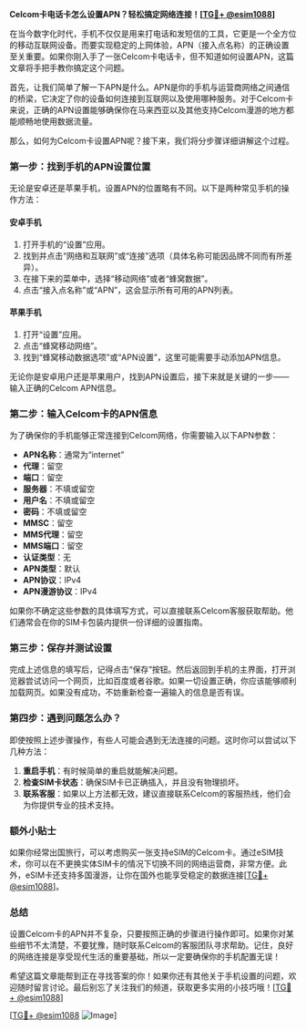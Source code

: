 **Celcom卡电话卡怎么设置APN？轻松搞定网络连接！[[TG💪+ @esim1088](https://t.me/s/esim1088)]**

在当今数字化时代，手机不仅仅是用来打电话和发短信的工具，它更是一个全方位的移动互联网设备。而要实现稳定的上网体验，APN（接入点名称）的正确设置至关重要。如果你刚入手了一张Celcom卡电话卡，但不知道如何设置APN，这篇文章将手把手教你搞定这个问题。

首先，让我们简单了解一下APN是什么。APN是你的手机与运营商网络之间通信的桥梁，它决定了你的设备如何连接到互联网以及使用哪种服务。对于Celcom卡来说，正确的APN设置能够确保你在马来西亚以及其他支持Celcom漫游的地方都能顺畅地使用数据流量。

那么，如何为Celcom卡设置APN呢？接下来，我们将分步骤详细讲解这个过程。

### **第一步：找到手机的APN设置位置**
无论是安卓还是苹果手机，设置APN的位置略有不同。以下是两种常见手机的操作方法：

#### **安卓手机**
1. 打开手机的“设置”应用。
2. 找到并点击“网络和互联网”或“连接”选项（具体名称可能因品牌不同而有所差异）。
3. 在接下来的菜单中，选择“移动网络”或者“蜂窝数据”。
4. 点击“接入点名称”或“APN”，这会显示所有可用的APN列表。

#### **苹果手机**
1. 打开“设置”应用。
2. 点击“蜂窝移动网络”。
3. 找到“蜂窝移动数据选项”或“APN设置”，这里可能需要手动添加APN信息。

无论你是安卓用户还是苹果用户，找到APN设置后，接下来就是关键的一步——输入正确的Celcom APN信息。

### **第二步：输入Celcom卡的APN信息**
为了确保你的手机能够正常连接到Celcom网络，你需要输入以下APN参数：

- **APN名称**：通常为“internet”
- **代理**：留空
- **端口**：留空
- **服务器**：不填或留空
- **用户名**：不填或留空
- **密码**：不填或留空
- **MMSC**：留空
- **MMS代理**：留空
- **MMS端口**：留空
- **认证类型**：无
- **APN类型**：默认
- **APN协议**：IPv4
- **APN漫游协议**：IPv4

如果你不确定这些参数的具体填写方式，可以直接联系Celcom客服获取帮助。他们通常会在你的SIM卡包装内提供一份详细的设置指南。

### **第三步：保存并测试设置**
完成上述信息的填写后，记得点击“保存”按钮。然后返回到手机的主界面，打开浏览器尝试访问一个网页，比如百度或者谷歌。如果一切设置正确，你应该能够顺利加载网页。如果没有成功，不妨重新检查一遍输入的信息是否有误。

### **第四步：遇到问题怎么办？**
即使按照上述步骤操作，有些人可能会遇到无法连接的问题。这时你可以尝试以下几种方法：

1. **重启手机**：有时候简单的重启就能解决问题。
2. **检查SIM卡状态**：确保SIM卡已正确插入，并且没有物理损坏。
3. **联系客服**：如果以上方法都无效，建议直接联系Celcom的客服热线，他们会为你提供专业的技术支持。

### **额外小贴士**
如果你经常出国旅行，可以考虑购买一张支持eSIM的Celcom卡。通过eSIM技术，你可以在不更换实体SIM卡的情况下切换不同的网络运营商，非常方便。此外，eSIM卡还支持多国漫游，让你在国外也能享受稳定的数据连接[[TG💪+ @esim1088](https://t.me/s/esim1088)]。

### **总结**
设置Celcom卡的APN并不复杂，只要按照正确的步骤进行操作即可。如果你对某些细节不太清楚，不要犹豫，随时联系Celcom的客服团队寻求帮助。记住，良好的网络连接是享受现代生活的重要基础，所以一定要确保你的手机配置无误！

希望这篇文章能帮到正在寻找答案的你！如果你还有其他关于手机设置的问题，欢迎随时留言讨论。最后别忘了关注我们的频道，获取更多实用的小技巧哦！[[TG💪+ @esim1088](https://t.me/s/esim1088)] 

[[TG💪+ @esim1088](https://t.me/s/esim1088) ![Image](https://i.postimg.cc/4NQfJmqS/Snipaste-2025-05-13-00-14-12.png)]